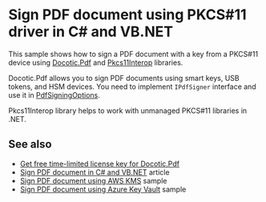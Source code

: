 # Sign PDF document using PKCS#11 driver in C# and VB.NET
This sample shows how to sign a PDF document with a key from a PKCS#11 device using
[Docotic.Pdf](https://bitmiracle.com/pdf-library/) and [Pkcs11Interop](https://pkcs11interop.net/) libraries.

Docotic.Pdf allows you to sign PDF documents using smart keys, USB tokens, and HSM devices.
You need to implement `IPdfSigner` interface and use it in [PdfSigningOptions](https://bitmiracle.com/pdf-library/api/pdfsigningoptions).

Pkcs11Interop library helps to work with unmanaged PKCS#11 libraries in .NET.

## See also
* [Get free time-limited license key for Docotic.Pdf](https://bitmiracle.com/pdf-library/download-pdf-library.aspx)
* [Sign PDF document in C# and VB.NET](https://bitmiracle.com/pdf-library/sign-pdf.aspx) article
* [Sign PDF document using AWS KMS](/Samples/Digital%20signatures/SignWithAwsKms) sample
* [Sign PDF document using Azure Key Vault](/Samples/Digital%20signatures/SignWithAzureKeyVault) sample